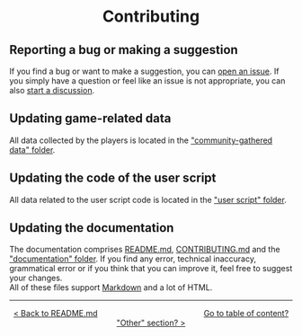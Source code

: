 <div align="center">

# Contributing

</div>

## Reporting a bug or making a suggestion

If you find a bug or want to make a suggestion, you can [open an issue](https://github.com/Matrix4348/Dragons-of-the-Void---Raid-Loot-Tiers/issues). If you simply have a question or feel like an issue is not appropriate, you can also [start a discussion](https://github.com/Matrix4348/Dragons-of-the-Void---Raid-Loot-Tiers/discussions).

## Updating game-related data

All data collected by the players is located in the ["community-gathered data" folder](documentation/community-gathered-data.md). 

## Updating the code of the user script

All data related to the user script code is located in the ["user script" folder](documentation/updating-user-script.md).

## Updating the documentation

The documentation comprises [README.md](README.md), [CONTRIBUTING.md](CONTRIBUTING.md) and the ["documentation" folder](documentation). If you find any error, technical inaccuracy, grammatical error or if you think that you can improve it, feel free to suggest your changes.<br>
All of these files support [Markdown](https://docs.github.com/github/writing-on-github/getting-started-with-writing-and-formatting-on-github/basic-writing-and-formatting-syntax) and a lot of HTML.

<!-- ## Improving the repository automation? Or something like that?-->
<hr>
<div align="center">
  
  [< Back to README.md](/README.md) $~~~~~~~~~~~~~~~~~~~~~~~~~~~~~~~~~~~~~~~~~~~~~~$ [Go to table of content? "Other" section? >]()
  
</div>
